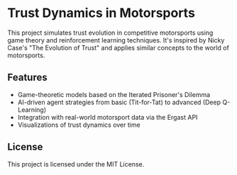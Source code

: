# Trust Dynamics in Motorsports

This project simulates trust evolution in competitive motorsports using game theory and reinforcement learning techniques. It's inspired by Nicky Case's "The Evolution of Trust" and applies similar concepts to the world of motorsports.

## Features
- Game-theoretic models based on the Iterated Prisoner's Dilemma
- AI-driven agent strategies from basic (Tit-for-Tat) to advanced (Deep Q-Learning)
- Integration with real-world motorsport data via the Ergast API
- Visualizations of trust dynamics over time

## License
This project is licensed under the MIT License.
